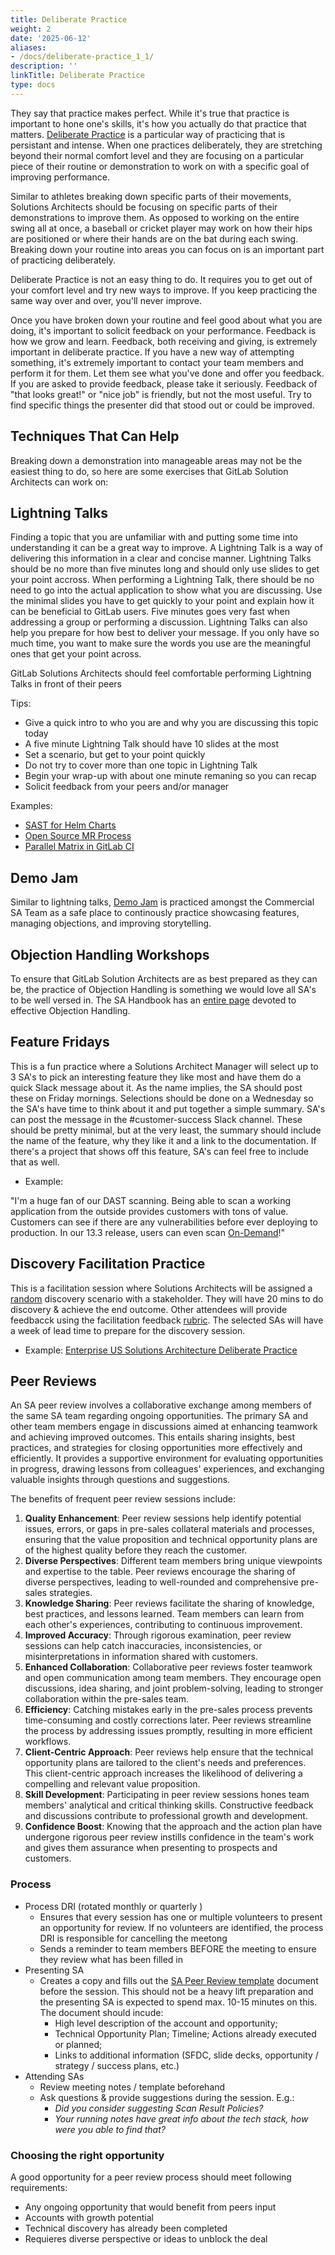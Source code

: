 ```yaml
---
title: Deliberate Practice
weight: 2
date: '2025-06-12'
aliases:
- /docs/deliberate-practice_1_1/
description: ''
linkTitle: Deliberate Practice
type: docs
---
```


They say that practice makes perfect.  While it's true that practice is important to hone one's skills, it's how you actually do that practice that matters.  [Deliberate Practice](https://jamesclear.com/beginners-guide-deliberate-practice) is a particular way of practicing that is persistant and intense.  When one practices deliberately, they are stretching beyond their normal comfort level and they are focusing on a particular piece of their routine or demonstration to work on with a specific goal of improving performance.

Similar to athletes breaking down specific parts of their movements, Solutions Architects should be focusing on specific parts of their demonstrations to improve them. As opposed to working on the entire swing all at once, a baseball or cricket player may work on how their hips are positioned or where their hands are on the bat during each swing.  Breaking down your routine into areas you can focus on is an important part of practicing deliberately.

Deliberate Practice is not an easy thing to do.  It requires you to get out of your comfort level and try new ways to improve. If you keep practicing the same way over and over, you'll never improve.

Once you have broken down your routine and feel good about what you are doing, it's important to solicit feedback on your performance.  Feedback is how we grow and learn.  Feedback, both receiving and giving, is extremely important in deliberate practice.  If you have a new way of attempting something, it's extremely important to contact your team members and perform it for them.  Let them see what you've done and offer you feedback.  If you are asked to provide feedback, please take it seriously.  Feedback of "that looks great!" or "nice job" is friendly, but not the most useful.  Try to find specific things the presenter did that stood out or could be improved.

## Techniques That Can Help

Breaking down a demonstration into manageable areas may not be the easiest thing to do, so here are some exercises that GitLab Solution Architects can work on:

## Lightning Talks

Finding a topic that you are unfamiliar with and putting some time into understanding it can be a great way to improve.  A Lightning Talk is a way of delivering this information in a clear and concise manner.  Lightning Talks should be no more than five minutes long and should only use slides to get your point accross.  When performing a Lightning Talk, there should be no need to go into the actual application to show what you are discussing.  Use the minimal slides you have to get quickly to your point and explain how it can be beneficial to GitLab users.  Five minutes goes very fast when addressing a group or performing a discussion. Lightning Talks can also help you prepare for how best to deliver your message. If you only have so much time, you want to make sure the words you use are the meaningful ones that get your point across.

GitLab Solutions Architects should feel comfortable performing Lightning Talks in front of their peers

Tips:

- Give a quick intro to who you are and why you are discussing this topic today
- A five minute Lightning Talk should have 10 slides at the most
- Set a scenario, but get to your point quickly
- Do not try to cover more than one topic in Lightning Talk
- Begin your wrap-up with about one minute remaning so you can recap
- Solicit feedback from your peers and/or manager

Examples:

- [SAST for Helm Charts](https://www.youtube.com/watch?v=a1Y9927eC4I)
- [Open Source MR Process](https://www.youtube.com/watch?v=7zWqacrcmzk)
- [Parallel Matrix in GitLab CI](https://www.youtube.com/watch?v=rAKUvpECSa4)

## Demo Jam

Similar to lightning talks, [Demo Jam](/handbook/solutions-architects/processes/commercial/#commercial-demo-jam) is practiced amongst the Commercial SA Team as a safe place to continously practice showcasing features, managing objections, and improving storytelling.

## Objection Handling Workshops

To ensure that GitLab Solution Architects are as best prepared as they can be, the practice of Objection Handling is something we would love all SA's to be well versed in.  The SA Handbook has an [entire page](/handbook/solutions-architects/sa-practices/effective-objection-handling-practice/) devoted to effective Objection Handling.

## Feature Fridays

This is a fun practice where a Solutions Architect Manager will select up to 3 SA's to pick an interesting feature they like most and have them do a quick Slack message about it.  As the name implies, the SA should post these on Friday mornings.  Selections should be done on a Wednesday so the SA's have time to think about it and put together a simple summary.  SA's can post the message in the #customer-success Slack channel.  These should be pretty minimal, but at the very least, the summary should include the name of the feature, why they like it and a link to the documentation.  If there's a project that shows off this feature, SA's can feel free to include that as well.

- Example:

"I'm a huge fan of our DAST scanning.  Being able to scan a working application from the outside provides customers with tons of value. Customers can see if there are any vulnerabilities before ever deploying to production. In our 13.3 release, users can even scan [On-Demand](https://docs.gitlab.com/ee/user/application_security/dast/#run-an-on-demand-dast-scan)!"

## Discovery Facilitation Practice

This is a facilitation session where Solutions Architects will be assigned a [random](https://wheelofnames.com/k4c-mxc) discovery scenario with a stakeholder. They will have 20 mins to do discovery & achieve the end outcome. Other attendees will provide feedbacck using the facilitation feedback [rubric](https://docs.google.com/forms/d/1RzvD_GtQhkz8Kd2pNakN9OxE8YonZDZBUamSSr4hAic/edit). The selected SAs will have a week of lead time to prepare for the discovery session.

- Example:
[Enterprise US Solutions Architecture Deliberate Practice](https://gitlab.com/gitlab-com/customer-success/solutions-architecture/enterprise-amer-sa-team/-/issues/1)

## Peer Reviews

An SA peer review involves a collaborative exchange among members of the same SA team regarding ongoing opportunities. The primary SA and other team members engage in discussions aimed at enhancing teamwork and achieving improved outcomes. This entails sharing insights, best practices, and strategies for closing opportunities more effectively and efficiently. It provides a supportive environment for evaluating opportunities in progress, drawing lessons from colleagues' experiences, and exchanging valuable insights through questions and suggestions.

The benefits of frequent peer review sessions include:

1. **Quality Enhancement**: Peer review sessions help identify potential issues, errors, or gaps in pre-sales collateral materials and processes, ensuring that the value proposition and technical opportunity plans are of the highest quality before they reach the customer.
1. **Diverse Perspectives**: Different team members bring unique viewpoints and expertise to the table. Peer reviews encourage the sharing of diverse perspectives, leading to well-rounded and comprehensive pre-sales strategies.
1. **Knowledge Sharing**: Peer reviews facilitate the sharing of knowledge, best practices, and lessons learned. Team members can learn from each other's experiences, contributing to continuous improvement.
1. **Improved Accuracy**: Through rigorous examination, peer review sessions can help catch inaccuracies, inconsistencies, or misinterpretations in information shared with customers.
1. **Enhanced Collaboration**: Collaborative peer reviews foster teamwork and open communication among team members. They encourage open discussions, idea sharing, and joint problem-solving, leading to stronger collaboration within the pre-sales team.
1. **Efficiency**: Catching mistakes early in the pre-sales process prevents time-consuming and costly corrections later. Peer reviews streamline the process by addressing issues promptly, resulting in more efficient workflows.
1. **Client-Centric Approach**: Peer reviews help ensure that the technical opportunity plans are tailored to the client's needs and preferences. This client-centric approach increases the likelihood of delivering a compelling and relevant value proposition.
1. **Skill Development**: Participating in peer review sessions hones team members' analytical and critical thinking skills. Constructive feedback and discussions contribute to professional growth and development.
1. **Confidence Boost**: Knowing that the approach and the action plan have undergone rigorous peer review instills confidence in the team's work and gives them assurance when presenting to prospects and customers.

### Process

- Process DRI (rotated monthly or quarterly )
  - Ensures that every session has one or multiple volunteers to present an opportunity for review. If no volunteers are identified, the process DRI is responsible for cancelling the meetong
  - Sends a reminder to team members BEFORE the meeting to ensure they review what has been filled in
- Presenting SA
  - Creates a copy and fills out the [SA Peer Review template](https://docs.google.com/document/d/1d-2cmSAR-KQ9bGOIMxfWgJFMOad_nSgnsNBCf4pB-0s/edit) document before the session. This should not be a heavy lift preparation and the presenting SA is expected to spend max. 10-15 minutes on this. The document should incude:
    - High level description of the account and opportunity;
    - Technical Opportunity Plan; Timeline; Actions already executed or planned;
    - Links to additional information (SFDC, slide decks, opportunity / strategy / success plans, etc.)
- Attending SAs
  - Review meeting notes / template beforehand
  - Ask questions & provide suggestions during the session. E.g.:
    - _Did you consider suggesting Scan Result Policies?_
    - _Your running notes have great info about the tech stack, how were you able to find that?_

### Choosing the right opportunity

A good opportunity for a peer review process should meet following requirements:

- Any ongoing opportunity that would benefit from peers input
- Accounts with growth potential
- Technical discovery has already been completed
- Requieres diverse perspective or ideas to unblock the deal

